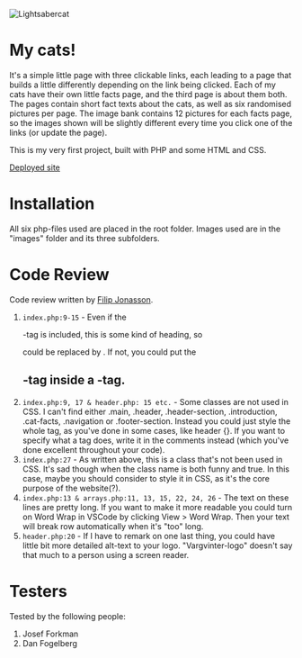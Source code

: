 ![Lightsabercat](https://media.giphy.com/media/xBAreNGk5DapO/giphy.gif)

# My cats!

It's a simple little page with three clickable links, each leading to a page that builds a little differently depending on the link being clicked. Each of my cats have their own little facts page, and the third page is about them both. The pages contain short fact texts about the cats, as well as six randomised pictures per page. The image bank contains 12 pictures for each facts page, so the images shown will be slightly different every time you click one of the links (or update the page).

This is my very first project, built with PHP and some HTML and CSS.

[Deployed site](https://magnusvargvinter.000webhostapp.com/my_cats/index.php)
# Installation

All six php-files used are placed in the root folder. Images used are in the "images" folder and its three subfolders.

# Code Review

Code review written by [Filip Jonasson](https://github.com/filjon2001).

1. `index.php:9-15` - Even if the <p>-tag is included, this is some kind of heading, so <article> could be replaced by <heading>. If not, you could put the <h2>-tag inside a <heading>-tag.
2. `index.php:9, 17 & header.php: 15 etc.` - Some classes are not used in CSS. I can't find either .main, .header, .header-section, .introduction, .cat-facts, .navigation or .footer-section. Instead you could just style the whole tag, as you've done in some cases, like header {}. If you want to specify what a tag does, write it in the comments instead (which you've done excellent throughout your code).
3. `index.php:27` - As written above, this is a class that's not been used in CSS. It's sad though when the class name is both funny and true. In this case, maybe you should consider to style it in CSS, as it's the core purpose of the website(?).
4. `index.php:13 & arrays.php:11, 13, 15, 22, 24, 26` - The text on these lines are pretty long. If you want to make it more readable you could turn on Word Wrap in VSCode by clicking View > Word Wrap. Then your text will break row automatically when it's "too" long.
5. `header.php:20` - If I have to remark on one last thing, you could have little bit more detailed alt-text to your logo. "Vargvinter-logo" doesn't say that much to a person using a screen reader.

# Testers

Tested by the following people:

1. Josef Forkman
2. Dan Fogelberg
